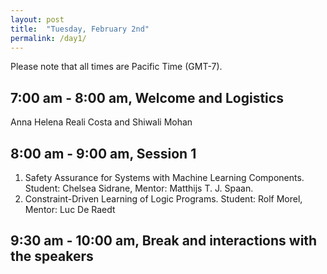 ```yaml
---
layout: post
title:  "Tuesday, February 2nd"
permalink: /day1/
---
```


Please note that all times are Pacific Time (GMT-7). 


7:00 am - 8:00 am, Welcome and Logistics 
----
Anna Helena Reali Costa and Shiwali Mohan

8:00 am - 9:00 am, Session 1
-----
1. Safety Assurance for Systems with Machine Learning Components. Student: Chelsea Sidrane, Mentor: Matthijs T. J. Spaan.
2. Constraint-Driven Learning of Logic Programs. Student: Rolf Morel, Mentor: Luc De Raedt

9:30 am - 10:00 am, Break and interactions with the speakers
-----
